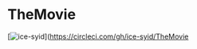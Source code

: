 # TheMovie

[![ice-syid](https://circleci.com/gh/ice-syid/TheMovie.svg?style=shield)](https://circleci.com/gh/ice-syid/TheMovie
